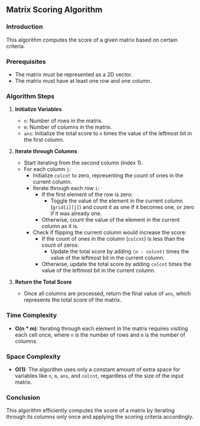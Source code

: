 ## Matrix Scoring Algorithm

### Introduction
This algorithm computes the score of a given matrix based on certain criteria.

### Prerequisites
- The matrix must be represented as a 2D vector.
- The matrix must have at least one row and one column.

### Algorithm Steps
1. **Initialize Variables**
   - `n`: Number of rows in the matrix.
   - `m`: Number of columns in the matrix.
   - `ans`: Initialize the total score to `n` times the value of the leftmost bit in the first column.

2. **Iterate through Columns**
   - Start iterating from the second column (index 1).
   - For each column `j`:
     - Initialize `colcnt` to zero, representing the count of ones in the current column.
     - Iterate through each row `i`:
       - If the first element of the row is zero:
         - Toggle the value of the element in the current column (`grid[i][j]`) and count it as one if it becomes one, or zero if it was already one.
       - Otherwise, count the value of the element in the current column as it is.
     - Check if flipping the current column would increase the score:
       - If the count of ones in the column (`colcnt`) is less than the count of zeros:
         - Update the total score by adding `(n - colcnt)` times the value of the leftmost bit in the current column.
       - Otherwise, update the total score by adding `colcnt` times the value of the leftmost bit in the current column.

3. **Return the Total Score**
   - Once all columns are processed, return the final value of `ans`, which represents the total score of the matrix.

### Time Complexity
- **O(n * m)**: Iterating through each element in the matrix requires visiting each cell once, where `n` is the number of rows and `m` is the number of columns.

### Space Complexity
- **O(1)**: The algorithm uses only a constant amount of extra space for variables like `n`, `m`, `ans`, and `colcnt`, regardless of the size of the input matrix.

### Conclusion
This algorithm efficiently computes the score of a matrix by iterating through its columns only once and applying the scoring criteria accordingly.

